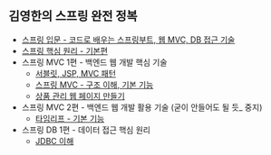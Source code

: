 ## 김영한의 스프링 완전 정복

- [스프링 입문 - 코드로 배우는 스프링부트, 웹 MVC, DB 접근 기술](https://github.com/dlrbdjs/Soupring/tree/main/hello-spring)
- [스프링 핵심 원리 - 기본편](https://github.com/dlrbdjs/Soupring/tree/main/core-spring)
- 스프링 MVC 1편 - 백엔드 웹 개발 핵심 기술
  - [서블릿, JSP, MVC 패턴](https://github.com/dlrbdjs/Soupring/tree/main/servlet)
  - [스프링 MVC - 구조 이해, 기본 기능](https://github.com/dlrbdjs/Soupring/tree/main/springmvc)
  - [상품 관리 웹 페이지 만들기](https://github.com/dlrbdjs/Soupring/tree/main/item-service)
- 스프링 MVC 2편 - 백엔드 웹 개발 활용 기술 (굳이 안들어도 될 듯_ 중지)
  - [타임리프 - 기본 기능](https://github.com/dlrbdjs/Soupring/tree/main/thymeleaf-basic)
- 스프링 DB 1편 - 데이터 접근 핵심 원리
  - [JDBC 이해](https://github.com/dlrbdjs/Soupring/tree/main/jdbc)
